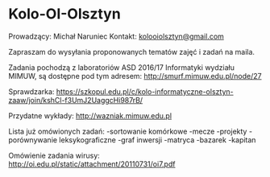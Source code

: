 # Kolo-OI-Olsztyn

Prowadzący: Michał Naruniec
Kontakt: kolooiolsztyn@gmail.com

Zapraszam do wysyłania proponowanych tematów zajęć i zadań na maila.

Zadania pochodzą z laboratoriów ASD 2016/17 Informatyki wydziału MIMUW, są dostępne pod tym adresem:
http://smurf.mimuw.edu.pl/node/27

Sprawdzarka:
https://szkopul.edu.pl/c/kolo-informatyczne-olsztyn-zaaw/join/kshCl-f3UmJ2UaggcHi987rB/

Przydatne wykłady:
http://wazniak.mimuw.edu.pl

Lista już omówionych zadań:
-sortowanie komórkowe
-mecze
-projekty
-porównywanie leksykograficzne
-graf inwersji
-matryca
-bazarek
-kapitan

Omówienie zadania wirusy: http://oi.edu.pl/static/attachment/20110731/oi7.pdf
